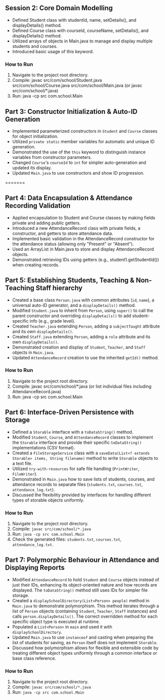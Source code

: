 ## Session 2: Core Domain Modelling
- Defined Student class with studentId, name, setDetails(), and displayDetails() method.
- Defined Course class with courseId, courseName, setDetails(), and displayDetails() method.
- Utilized arrays of objects in Main.java to manage and display multiple students and courses.
- Introduced basic usage of this keyword.

### How to Run
1. Navigate to the project root directory.
2. Compile: javac src/com/school/Student.java src/com/school/Course.java src/com/school/Main.java (or javac src/com/school/*.java)
3. Run: java -cp src com.school.Main

## Part 3: Constructor Initialization & Auto-ID Generation
- Implemented parameterized constructors in `Student` and `Course` classes for object initialization.
- Utilized `private static` member variables for automatic and unique ID generation.
- Demonstrated the use of the `this` keyword to distinguish instance variables from constructor parameters.
- Changed `Course`'s `courseId` to `int` for simpler auto-generation and updated its display.
- Updated `Main.java` to use constructors and show ID progression.





=======
## Part 4: Data Encapsulation & Attendance Recording Validation
- Applied encapsulation to Student and Course classes by making fields private and adding public getters.
- Introduced a new AttendanceRecord class with private fields, a constructor, and getters to store attendance data.
- Implemented basic validation in the AttendanceRecord constructor for the attendance status (allowing only "Present" or "Absent").
- Used an ArrayList in Main.java to store and display AttendanceRecord objects.
- Demonstrated retrieving IDs using getters (e.g., student1.getStudentId()) when creating records.

## Part 5: Establishing Students, Teaching & Non-Teaching Staff hierarchy
- Created a base class `Person.java` with common attributes (`id`, `name`), a universal auto-ID generator, and a `displayDetails()` method.
- Modified `Student.java` to inherit from `Person`, using `super()` to call the parent constructor and overriding `displayDetails()` to add student-specific info (e.g., grade level).
- Created `Teacher.java` extending `Person`, adding a `subjectTaught` attribute and its own `displayDetails()`.
- Created `Staff.java` extending `Person`, adding a `role` attribute and its own `displayDetails()`.
- Demonstrated creation and display of `Student`, `Teacher`, and `Staff` objects in `Main.java`.
- Updated `AttendanceRecord` creation to use the inherited `getId()` method.

### How to Run
1. Navigate to the project root directory.
2. Compile: javac src/com/school/*.java (or list individual files including AttendanceRecord.java)
3. Run: java -cp src com.school.Main

## Part 6: Interface-Driven Persistence with Storage
- Defined a `Storable` interface with a `toDataString()` method.
- Modified `Student`, `Course`, and `AttendanceRecord` classes to implement the `Storable` interface and provide their specific `toDataString()` implementations (CSV format).
- Created a `FileStorageService` class with a `saveData(List<? extends Storable> items, String filename)` method to write `Storable` objects to a text file.
- Utilized `try-with-resources` for safe file handling (`PrintWriter`, `FileWriter`).
- Demonstrated in `Main.java` how to save lists of students, courses, and attendance records to separate files (`students.txt`, `courses.txt`, `attendance_log.txt`).
- Discussed the flexibility provided by interfaces for handling different types of storable objects uniformly.

### How to Run
1. Navigate to the project root directory.
2. Compile: `javac src/com/school/*.java`
3. Run: `java -cp src com.school.Main`
4. Check the generated files: `students.txt`, `courses.txt`, `attendance_log.txt`.

## Part 7: Polymorphic Behaviour in Attendance and Displaying Reports
- Modified `AttendanceRecord` to hold `Student` and `Course` objects instead of just their IDs, enhancing its object-oriented nature and how records are displayed. The `toDataString()` method still uses IDs for simpler file storage.
- Created a `displaySchoolDirectory(List<Person> people)` method in `Main.java` to demonstrate polymorphism. This method iterates through a list of `Person` objects (containing `Student`, `Teacher`, `Staff` instances) and calls `person.displayDetails()`. The correct overridden method for each specific object type is executed at runtime.
- Populated a `List<Person>` in `main` and used it with `displaySchoolDirectory`.
- Updated `Main.java` to use `instanceof` and casting when preparing the list of students for saving, as `Person` itself does not implement `Storable`.
- Discussed how polymorphism allows for flexible and extensible code by treating different object types uniformly through a common interface or base class reference.

### How to Run
1. Navigate to the project root directory.
2. Compile: `javac src/com/school/*.java`
3. Run: `java -cp src com.school.Main`

